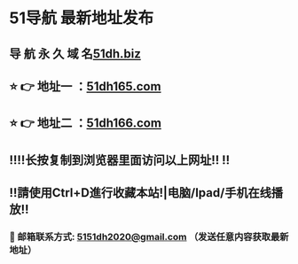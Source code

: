 # 51导航 最新地址发布 
## 导 航 永 久 域 名[51dh.biz](HttpS://51dh.biz:8888/?channel=boke7)
## ⭐️ 👉 地址一 ：[51dh165.com](HttpS://51dh165.com:8888/?channel=boke7)
## ⭐️ 👉 地址二 ：[51dh166.com](HttpS://51dh166.com:8888/?channel=boke7)
## ‼️‼️长按复制到浏览器里面访问以上网址‼️  ‼️
## ‼️請使用Ctrl+D進行收藏本站!|电脑/Ipad/手机在线播放‼️
### 📧 邮箱联系方式: 5151dh2020@gmail.com （发送任意内容获取最新地址）
